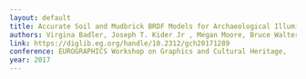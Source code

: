 ```yaml
---
layout: default
title: Accurate Soil and Mudbrick BRDF Models for Archaeological Illumination Rendering with Application to Small Finds
authors: Virgina Badler, Joseph T. Kider Jr , Megan Moore, Bruce Walter, Norman I. Badler
link: https://diglib.eg.org/handle/10.2312/gch20171289
conference: EUROGRAPHICS Workshop on Graphics and Cultural Heritage,
year: 2017
---
```

